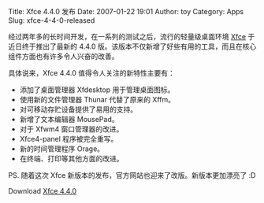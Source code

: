 Title: Xfce 4.4.0 发布
Date: 2007-01-22 19:01
Author: toy
Category: Apps
Slug: xfce-4-4-0-released

经过两年多的长时间开发，在一系列的测试之后，流行的轻量级桌面环境
[Xfce](http://www.xfce.org/) 于近日终于推出了最新的 4.4.0
版。该版本不仅新增了好些有用的工具，而且在核心组件方面也有许多令人兴奋的改善。

具体说来，Xfce 4.4.0 值得令人关注的新特性主要有：

-   添加了桌面管理器 Xfdesktop 用于管理桌面图标。
-   使用新的文件管理器 Thunar 代替了原来的 Xffm。
-   对可移动存贮设备提供了易用的支持。
-   新增了文本编辑器 MousePad。
-   对于 Xfwm4 窗口管理器的改进。
-   Xfce4-panel 程序被完全重写。
-   新的时间管理程序 Orage。
-   在终端、打印等其他方面的改进。

PS. 随着这次 Xfce 新版本的发布，官方网站也迎来了改版。新版本更加漂亮了
:D

Download [Xfce 4.4.0](http://www.xfce.org/download/)
